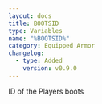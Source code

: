 ```yaml
---
layout: docs
title: BOOTSID
type: Variables
name: "%BOOTSID%"
category: Equipped Armor
changelog:
  - type: Added
    version: v0.9.0
---
```

ID of the Players boots
